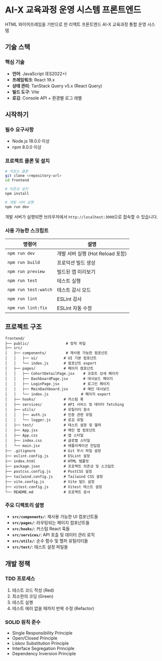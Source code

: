 # AI-X 교육과정 운영 시스템 프론트엔드

HTML 와이어프레임을 기반으로 한 리액트 프론트엔드 AI-X 교육과정 통합 운영 시스템

## 기술 스택

### 핵심 기술
- **언어**: JavaScript (ES2022+)
- **프레임워크**: React 19.x
- **상태 관리**: TanStack Query v5.x (React Query)
- **빌드 도구**: Vite
- **로깅**: Console API + 환경별 로그 레벨

## 시작하기

### 필수 요구사항
- Node.js 18.0.0 이상
- npm 8.0.0 이상

### 프로젝트 클론 및 설치
```bash
# 저장소 클론
git clone <repository-url>
cd frontend

# 의존성 설치
npm install

# 개발 서버 실행
npm run dev
```

개발 서버가 실행되면 브라우저에서 `http://localhost:3000`으로 접속할 수 있습니다.

### 사용 가능한 스크립트

| 명령어 | 설명 |
|--------|------|
| `npm run dev` | 개발 서버 실행 (Hot Reload 포함) |
| `npm run build` | 프로덕션 빌드 생성 |
| `npm run preview` | 빌드된 앱 미리보기 |
| `npm run test` | 테스트 실행 |
| `npm run test:watch` | 테스트 감시 모드 |
| `npm run lint` | ESLint 검사 |
| `npm run lint:fix` | ESLint 자동 수정 |

## 프로젝트 구조

```
frontend/
├── public/                 # 정적 파일
├── src/
│   ├── components/         # 재사용 가능한 컴포넌트
│   │   ├── ui/            # UI 기본 컴포넌트
│   │   └── index.js       # 컴포넌트 export
│   ├── pages/             # 페이지 컴포넌트
│   │   ├── CohortDetailPage.jsx    # 코호트 상세 페이지
│   │   ├── DashboardPage.jsx       # 대시보드 페이지
│   │   ├── LoginPage.jsx           # 로그인 페이지
│   │   ├── MainDashboard.jsx       # 메인 대시보드
│   │   └── index.js               # 페이지 export
│   ├── hooks/             # 커스텀 훅
│   ├── services/          # API 서비스 및 데이터 fetching
│   ├── utils/             # 유틸리티 함수
│   │   ├── auth.js        # 인증 관련 유틸
│   │   └── logger.js      # 로깅 유틸
│   ├── test/              # 테스트 설정 및 헬퍼
│   ├── App.jsx            # 메인 앱 컴포넌트
│   ├── App.css            # 앱 스타일
│   ├── index.css          # 글로벌 스타일
│   └── main.jsx           # 애플리케이션 진입점
├── .gitignore             # Git 무시 파일 설정
├── eslint.config.js       # ESLint 설정
├── index.html             # HTML 템플릿
├── package.json           # 프로젝트 의존성 및 스크립트
├── postcss.config.js      # PostCSS 설정
├── tailwind.config.js     # Tailwind CSS 설정
├── vite.config.js         # Vite 빌드 설정
├── vitest.config.js       # Vitest 테스트 설정
└── README.md              # 프로젝트 문서
```

### 주요 디렉토리 설명

- **`src/components/`**: 재사용 가능한 UI 컴포넌트들
- **`src/pages/`**: 라우팅되는 페이지 컴포넌트들
- **`src/hooks/`**: 커스텀 React 훅들
- **`src/services/`**: API 호출 및 데이터 관리 로직
- **`src/utils/`**: 순수 함수 및 헬퍼 유틸리티들
- **`src/test/`**: 테스트 설정 파일들

## 개발 정책

### TDD 프로세스
1. 테스트 코드 작성 (Red)
2. 최소한의 코딩 (Green)
3. 테스트 실행
4. 테스트 에러 없을 때까지 반복 수정 (Refactor)

### SOLID 원칙 준수
- Single Responsibility Principle
- Open/Closed Principle
- Liskov Substitution Principle
- Interface Segregation Principle
- Dependency Inversion Principle
